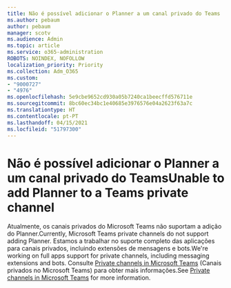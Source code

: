 ```yaml
---
title: Não é possível adicionar o Planner a um canal privado do Teams
ms.author: pebaum
author: pebaum
manager: scotv
ms.audience: Admin
ms.topic: article
ms.service: o365-administration
ROBOTS: NOINDEX, NOFOLLOW
localization_priority: Priority
ms.collection: Adm_O365
ms.custom:
- "9000727"
- "4976"
ms.openlocfilehash: 5e9cbe9652cd930a05b7240ca1beecffd576711e
ms.sourcegitcommit: 8bc60ec34bc1e40685e3976576e04a2623f63a7c
ms.translationtype: HT
ms.contentlocale: pt-PT
ms.lasthandoff: 04/15/2021
ms.locfileid: "51797300"
---
```

# <a name="unable-to-add-planner-to-a-teams-private-channel"></a><span data-ttu-id="c98f4-102">Não é possível adicionar o Planner a um canal privado do Teams</span><span class="sxs-lookup"><span data-stu-id="c98f4-102">Unable to add Planner to a Teams private channel</span></span>

<span data-ttu-id="c98f4-103">Atualmente, os canais privados do Microsoft Teams não suportam a adição do Planner.</span><span class="sxs-lookup"><span data-stu-id="c98f4-103">Currently, Microsoft Teams private channels do not support adding Planner.</span></span>  <span data-ttu-id="c98f4-104">Estamos a trabalhar no suporte completo das aplicações para canais privados, incluindo extensões de mensagens e bots.</span><span class="sxs-lookup"><span data-stu-id="c98f4-104">We're working on full apps support for private channels, including messaging extensions and bots.</span></span> <span data-ttu-id="c98f4-105">Consulte [Private channels in Microsoft Teams](https://docs.microsoft.com/microsoftteams/private-channels#what-you-need-to-know-about-private-channels) (Canais privados no Microsoft Teams) para obter mais informações.</span><span class="sxs-lookup"><span data-stu-id="c98f4-105">See [Private channels in Microsoft Teams](https://docs.microsoft.com/microsoftteams/private-channels#what-you-need-to-know-about-private-channels) for more information.</span></span>
